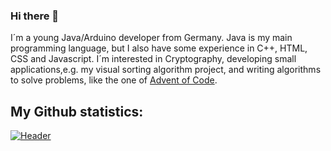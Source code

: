 ### Hi there 👋

I´m a young Java/Arduino developer from Germany. Java is my main programming language, but I also have some experience in C++, HTML, CSS and Javascript. I´m interested in Cryptography, developing small applications,e.g. my visual sorting algorithm project, and writing algorithms to solve problems, like the one of [Advent of Code](https://adventofcode.com).

## My Github statistics:
[![Header](https://raw.githubusercontent.com/CodingFactoryT/<OWNER>/<OWNER>/readme_header.png "Header")](https://some-url.dev/)

